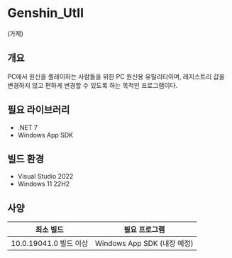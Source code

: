 # Genshin_UtIl
(가제)


## 개요

PC에서 원신을 플레이하는 사람들을 위한 PC 원신용 유틸리티이며, 레지스트리 값을 변경하지 않고 편하게 변경할 수 있도록 하는 목적인 프로그램이다.


## 필요 라이브러리

- .NET 7
- Windows App SDK

## 빌드 환경
- Visual Studio 2022
- Windows 11 22H2

## 사양
| 최소 빌드  | 필요 프로그램  |
|:--:|:-:|
|  10.0.19041.0 빌드 이상 | Windows App SDK (내장 예정)  |
